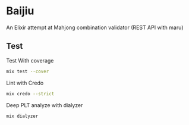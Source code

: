 # Baijiu
An Elixir attempt at Mahjong combination validator (REST API with maru)
## Test

Test With coverage
```bash
mix test --cover
```

Lint with Credo
```bash
mix credo --strict
```

Deep PLT analyze with dialyzer
```bash
mix dialyzer
```
